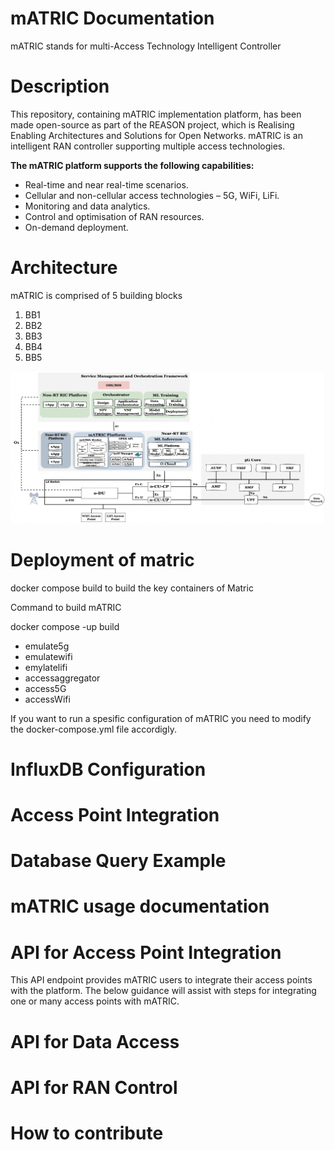 # mATRIC Documentation
mATRIC stands for multi-Access Technology Intelligent Controller

# Description 
This repository, containing mATRIC implementation platform, has been made open-source as part of the REASON project, which is Realising Enabling Architectures and Solutions for Open Networks.
mATRIC is an intelligent RAN controller supporting multiple access technologies.

**The mATRIC platform supports the following capabilities:**

- Real-time and near real-time scenarios.
- Cellular and non-cellular access technologies – 5G, WiFi, LiFi.
- Monitoring and data analytics.
- Control and optimisation of RAN resources.
- On-demand deployment.


# Architecture

mATRIC is comprised of 5 building blocks

1. BB1
2. BB2
3. BB3
4. BB4
5. BB5
 
![alt text](/matric.png)

# Deployment of matric

docker compose build to build the key containers of Matric

Command to build mATRIC

docker compose -up build

- emulate5g
- emulatewifi
- emylatelifi
- accessaggregator
- access5G
- accessWifi

If you want to run a spesific configuration of mATRIC you need to modify the docker-compose.yml file accordigly.

# InfluxDB Configuration

# Access Point Integration

# Database Query Example

# mATRIC usage documentation

# API for Access Point Integration

This API endpoint provides mATRIC users to integrate their access points with the platform. The below guidance will assist with steps for integrating one or many access points with mATRIC.

# API for Data Access

# API for RAN Control

# How to contribute
